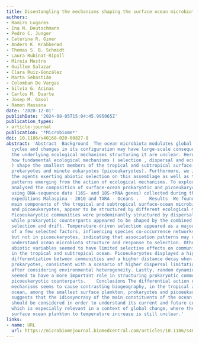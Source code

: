 ```yaml
---
title: Disentangling the mechanisms shaping the surface ocean microbiota
authors:
- Ramiro Logares
- Ina M. Deutschmann
- Pedro C. Junger
- Caterina R. Giner
- Anders K. Krabberød
- Thomas S. B. Schmidt
- Laura Rubinat-Ripoll
- Mireia Mestre
- Guillem Salazar
- Clara Ruiz-González
- Marta Sebastián
- Colomban De Vargas
- Silvia G. Acinas
- Carlos M. Duarte
- Josep M. Gasol
- Ramon Massana
date: '2020-12-01'
publishDate: '2024-08-05T15:04:45.995065Z'
publication_types:
- article-journal
publication: '*Microbiome*'
doi: 10.1186/s40168-020-00827-8
abstract: 'Abstract  Background  The ocean microbiota modulates global biogeochemical
  cycles and changes in its configuration may have large-scale consequences. Yet,
  the underlying ecological mechanisms structuring it are unclear. Here, we investigate
  how fundamental ecological mechanisms ( selection , dispersal and ecological drift
  ) shape the smallest members of the tropical and subtropical surface-ocean microbiota:
  prokaryotes and minute eukaryotes (picoeukaryotes). Furthermore, we investigate
  the agents exerting abiotic selection on this assemblage as well as the spatial
  patterns emerging from the action of ecological mechanisms. To explore this, we
  analysed the composition of surface-ocean prokaryotic and picoeukaryotic communities
  using DNA-sequence data (16S- and 18S-rRNA genes) collected during the circumglobal
  expeditions Malaspina - 2010 and TARA - Oceans .    Results  We found that the two
  main components of the tropical and subtropical surface-ocean microbiota, prokaryotes
  and picoeukaryotes, appear to be structured by different ecological mechanisms.
  Picoeukaryotic communities were predominantly structured by dispersal-limitation,
  while prokaryotic counterparts appeared to be shaped by the combined action of dispersal-limitation,
  selection and drift. Temperature-driven selection appeared as a major factor, out
  of a few selected factors, influencing species co-occurrence networks in prokaryotes
  but not in picoeukaryotes, indicating that association patterns may contribute to
  understand ocean microbiota structure and response to selection. Other measured
  abiotic variables seemed to have limited selective effects on community structure
  in the tropical and subtropical ocean. Picoeukaryotes displayed a higher spatial
  differentiation between communities and a higher distance decay when compared to
  prokaryotes, consistent with a scenario of higher dispersal limitation in the former
  after considering environmental heterogeneity. Lastly, random dynamics or drift
  seemed to have a more important role in structuring prokaryotic communities than
  picoeukaryotic counterparts.    Conclusions The differential action of ecological
  mechanisms seems to cause contrasting biogeography, in the tropical and subtropical
  ocean, among the smallest surface plankton, prokaryotes and picoeukaryotes. This
  suggests that the idiosyncrasy of the main constituents of the ocean microbiota
  should be considered in order to understand its current and future configuration,
  which is especially relevant in a context of global change, where the reaction of
  surface ocean plankton to temperature increase is still unclear.'
links:
- name: URL
  url: https://microbiomejournal.biomedcentral.com/articles/10.1186/s40168-020-00827-8
---
```

